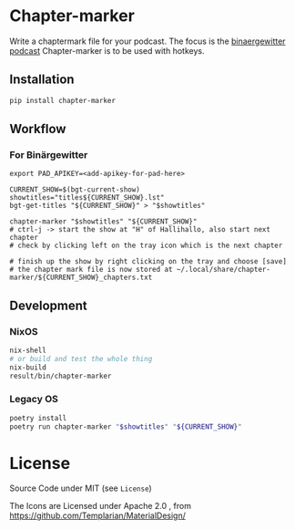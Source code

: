 # Chapter-marker

Write a chaptermark file for your podcast. The focus is the [binaergewitter podcast](https://blog.binaergewitter.de)
Chapter-marker is to be used with hotkeys.


## Installation

```bash
pip install chapter-marker
```

## Workflow

### For Binärgewitter
```
export PAD_APIKEY=<add-apikey-for-pad-here> 

CURRENT_SHOW=$(bgt-current-show)
showtitles="titles${CURRENT_SHOW}.lst"
bgt-get-titles "${CURRENT_SHOW}" > "$showtitles"

chapter-marker "$showtitles" "${CURRENT_SHOW}"
# ctrl-j -> start the show at "H" of Hallihallo, also start next chapter
# check by clicking left on the tray icon which is the next chapter

# finish up the show by right clicking on the tray and choose [save] 
# the chapter mark file is now stored at ~/.local/share/chapter-marker/${CURRENT_SHOW}_chapters.txt
```

## Development

### NixOS

```bash
nix-shell
# or build and test the whole thing
nix-build
result/bin/chapter-marker
```


### Legacy OS
```bash
poetry install
poetry run chapter-marker "$showtitles" "${CURRENT_SHOW}"
```

# License
Source Code under MIT (see `License`)

The Icons are Licensed under Apache 2.0 , from https://github.com/Templarian/MaterialDesign/
